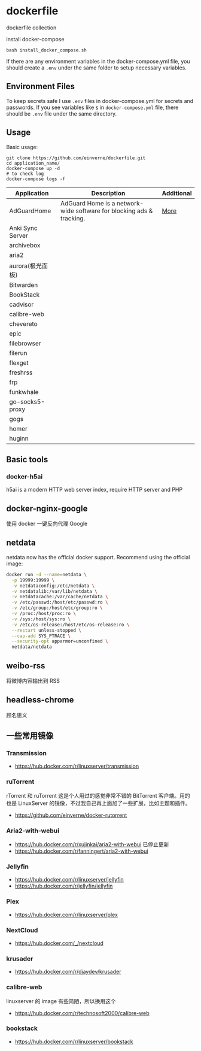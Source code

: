 # dockerfile
dockerfile collection

install docker-compose

    bash install_docker_compose.sh


If there are any environment variables in the docker-compose.yml file, you should create a `.env` under the same folder to setup necessary variables.

## Environment Files

To keep secrets safe I use `.env` files in docker-compose.yml for secrets and passwords. If you see variables like `$` in `docker-compose.yml` file,
there should be `.env` file under the same directory.

## Usage
Basic usage:

	git clone https://github.com/einverne/dockerfile.git
	cd application_name/
	docker-compose up -d
	# to check log
	docker-compose logs -f

Application | Description | Additional
----------|----------|----------
AdGuardHome | AdGuard Home is a network-wide software for blocking ads & tracking. | [More](adguardhome)
Anki Sync Server | |
archivebox | |
aria2 | |
aurora(极光面板) | |
Bitwarden | |
BookStack | |
cadvisor | |
calibre-web | |
chevereto | |
epic | |
filebrowser | |
filerun | |
flexget | |
freshrss | |
frp | |
funkwhale | |
go-socks5-proxy | |
gogs | |
homer | |
huginn | |


## Basic tools

### docker-h5ai
h5ai is a modern HTTP web server index, require HTTP server and PHP

## docker-nginx-google
使用 docker 一键反向代理 Google

## netdata
netdata now has the official docker support. Recommend using the official image:

```bash
docker run -d --name=netdata \
  -p 19999:19999 \
  -v netdataconfig:/etc/netdata \
  -v netdatalib:/var/lib/netdata \
  -v netdatacache:/var/cache/netdata \
  -v /etc/passwd:/host/etc/passwd:ro \
  -v /etc/group:/host/etc/group:ro \
  -v /proc:/host/proc:ro \
  -v /sys:/host/sys:ro \
  -v /etc/os-release:/host/etc/os-release:ro \
  --restart unless-stopped \
  --cap-add SYS_PTRACE \
  --security-opt apparmor=unconfined \
  netdata/netdata
```

## weibo-rss

将微博内容输出到 RSS

## headless-chrome

顾名思义



## 一些常用镜像

### Transmission

- <https://hub.docker.com/r/linuxserver/transmission>

### ruTorrent
rTorrent 和 ruTorrent 这是个人用过的感觉非常不错的 BitTorrent 客户端。用的也是 LinuxServer 的镜像，不过我自己再上面加了一些扩展，比如主题和插件。

- <https://github.com/einverne/docker-rutorrent>

### Aria2-with-webui

- <https://hub.docker.com/r/xujinkai/aria2-with-webui> 已停止更新
- <https://hub.docker.com/r/fanningert/aria2-with-webui>

### Jellyfin

- <https://hub.docker.com/r/linuxserver/jellyfin>
- <https://hub.docker.com/r/jellyfin/jellyfin>

### Plex

- <https://hub.docker.com/r/linuxserver/plex>

### NextCloud

- <https://hub.docker.com/_/nextcloud>

### krusader

- <https://hub.docker.com/r/djaydev/krusader>

### calibre-web

linuxserver 的 image 有些简陋，所以换用这个

- <https://hub.docker.com/r/technosoft2000/calibre-web>

### bookstack

- <https://hub.docker.com/r/linuxserver/bookstack>
